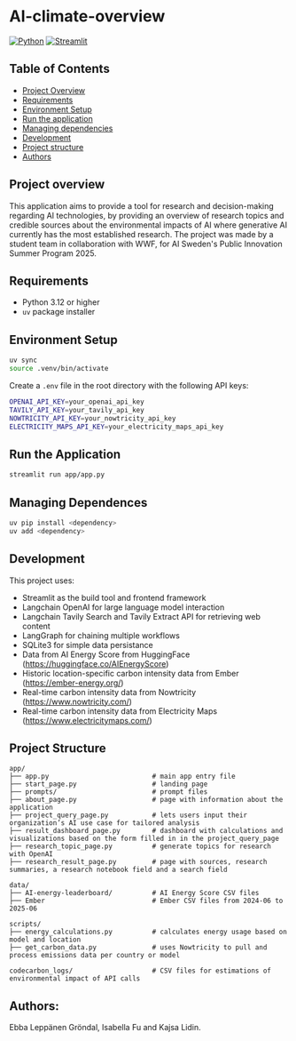 # AI-climate-overview
[![Python](https://img.shields.io/badge/python-3.12+-blue.svg)](https://www.python.org/)
[![Streamlit](https://img.shields.io/badge/Streamlit-%E2%9C%94%EF%B8%8F-brightgreen)](https://streamlit.io/)
<!-- [![License](https://img.shields.io/badge/# license-MIT-green.svg)](LICENSE) -->

## Table of Contents
- [Project Overview](#project-overview)
- [Requirements](#requirements)
- [Environment Setup](#environment-setup)
- [Run the application](#run-the-application)
- [Managing dependencies](#managing-dependences)
- [Development](#development)
- [Project structure](#project-structure)
- [Authors](#authors)



## Project overview
This application aims to provide
 a tool for research and decision-making regarding AI technologies, by providing an overview of research topics and credible sources about the environmental impacts of AI where generative AI currently has the most established research. The project was made by a student team in collaboration with WWF, for AI Sweden's Public Innovation Summer Program 2025.

## Requirements
- Python 3.12 or higher
- `uv` package installer

## Environment Setup
```bash
uv sync
source .venv/bin/activate
```

Create a `.env` file in the root directory with the following API keys:

```bash
OPENAI_API_KEY=your_openai_api_key
TAVILY_API_KEY=your_tavily_api_key
NOWTRICITY_API_KEY=your_nowtricity_api_key
ELECTRICITY_MAPS_API_KEY=your_electricity_maps_api_key
```

## Run the Application 
```bash
streamlit run app/app.py
```

## Managing Dependences
```bash
uv pip install <dependency>
uv add <dependency>
```

## Development

This project uses:
- Streamlit as the build tool and frontend framework
- Langchain OpenAI for large language model interaction
- Langchain Tavily Search and Tavily Extract API for retrieving web content
- LangGraph for chaining multiple workflows
- SQLite3 for simple data persistance 
- Data from AI Energy Score from HuggingFace (https://huggingface.co/AIEnergyScore)
- Historic location-specific carbon intensity data from Ember (https://ember-energy.org/)
- Real-time carbon intensity data from Nowtricity (https://www.nowtricity.com/)
- Real-time carbon intensity data from Electricity Maps (https://www.electricitymaps.com/)

## Project Structure

```
app/
├── app.py                          # main app entry file
├── start_page.py                   # landing page
├── prompts/                        # prompt files
├── about_page.py                   # page with information about the application
├── project_query_page.py           # lets users input their organization’s AI use case for tailored analysis
├── result_dashboard_page.py        # dashboard with calculations and visualizations based on the form filled in in the project_query_page
├── research_topic_page.py          # generate topics for research with OpenAI
├── research_result_page.py         # page with sources, research summaries, a research notebook field and a search field

data/                               
├── AI-energy-leaderboard/          # AI Energy Score CSV files 
├── Ember                           # Ember CSV files from 2024-06 to 2025-06

scripts/
├── energy_calculations.py          # calculates energy usage based on model and location
├── get_carbon_data.py              # uses Nowtricity to pull and process emissions data per country or model

codecarbon_logs/                    # CSV files for estimations of environmental impact of API calls
```

## Authors:
Ebba Leppänen Gröndal, Isabella Fu and Kajsa Lidin.

